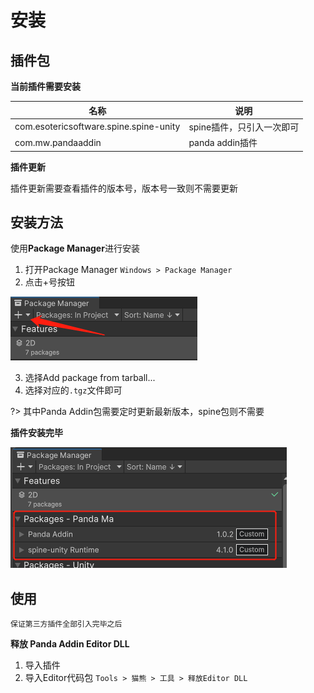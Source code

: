 
# 安装

## 插件包

**当前插件需要安装**

名称|说明
-------- | -----
com.esotericsoftware.spine.spine-unity|spine插件，只引入一次即可
com.mw.pandaaddin|panda addin插件

**插件更新**

插件更新需要查看插件的版本号，版本号一致则不需要更新

## 安装方法

使用**Package Manager**进行安装

1.	打开Package Manager
`Windows > Package Manager`
2. 点击+号按钮

![](installation_md_files/07315c50-d4e8-11ed-add9-63b3093e49b1.jpeg?v=1&type=image)

3. 选择Add package from tarball...
4. 选择对应的`.tgz`文件即可

?> 其中Panda Addin包需要定时更新最新版本，spine包则不需要

**插件安装完毕**

![](installation_md_files/c5da4270-d4e8-11ed-add9-63b3093e49b1.jpeg?v=1&type=image)


## 使用

`保证第三方插件全部引入完毕之后`

**释放 Panda Addin Editor DLL**

1. 导入插件
2. 导入Editor代码包
`Tools > 猫熊 > 工具 > 释放Editor DLL`

